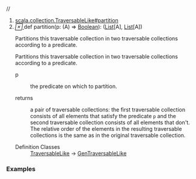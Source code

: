//
<ol>
<li><a href="https://www.scala-lang.org/api/2.12.3/scala/collection/immutable/List.html#partition(p:A=>Boolean):(Repr,Repr)">scala.collection.TraversableLike#partition</a></li>
<li name="scala.collection.TraversableLike#partition" visbl="pub" class="indented0 " data-isabs="false" fullcomment="yes" group="Ungrouped"> <a id="partition(p:A=>Boolean):(Repr,Repr)"></a><a id="partition((A)⇒Boolean):(List[A],List[A])"></a> <span class="permalink"> <a href="../../../scala/collection/immutable/List.html#partition(p:A=>Boolean):(Repr,Repr)" title="Permalink"> <i class="material-icons"></i> </a> </span> <span class="modifier_kind"> <span class="modifier"></span> <span class="kind">def</span> </span> <span class="symbol"> <span class="name">partition</span><span class="params">(<span name="p">p: (<span class="extype" name="scala.collection.immutable.List.A">A</span>) ⇒ <a href="../../Boolean.html" class="extype" name="scala.Boolean">Boolean</a></span>)</span><span class="result">: (<a href="" class="extype" name="scala.collection.immutable.List">List</a>[<span class="extype" name="scala.collection.immutable.List.A">A</span>], <a href="" class="extype" name="scala.collection.immutable.List">List</a>[<span class="extype" name="scala.collection.immutable.List.A">A</span>])</span> </span> <p class="shortcomment cmt">Partitions this traversable collection in two traversable collections according to a predicate.</p>
 <div class="fullcomment">
  <div class="comment cmt">
   <p>Partitions this traversable collection in two traversable collections according to a predicate. </p>
  </div>
  <dl class="paramcmts block">
   <dt class="param">
    p
   </dt>
   <dd class="cmt">
    <p>the predicate on which to partition.</p>
   </dd>
   <dt>
    returns
   </dt>
   <dd class="cmt">
    <p>a pair of traversable collections: the first traversable collection consists of all elements that satisfy the predicate <code>p</code> and the second traversable collection consists of all elements that don't. The relative order of the elements in the resulting traversable collections is the same as in the original traversable collection.</p>
   </dd>
  </dl>
  <dl class="attributes block"> 
   <dt>
    Definition Classes
   </dt>
   <dd>
    <a href="../TraversableLike.html" class="extype" name="scala.collection.TraversableLike">TraversableLike</a> → 
    <a href="../GenTraversableLike.html" class="extype" name="scala.collection.GenTraversableLike">GenTraversableLike</a>
   </dd>
  </dl>
 </div> </li>
        </ol>


### Examples





























